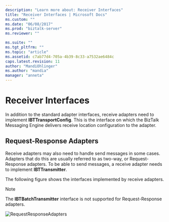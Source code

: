```yaml
---
description: "Learn more about: Receiver Interfaces"
title: "Receiver Interfaces | Microsoft Docs"
ms.custom: ""
ms.date: "06/08/2017"
ms.prod: "biztalk-server"
ms.reviewer: ""

ms.suite: ""
ms.tgt_pltfrm: ""
ms.topic: "article"
ms.assetid: c7ab77d4-705a-4b39-8c33-a7532ae6484c
caps.latest.revision: 11
author: "MandiOhlinger"
ms.author: "mandia"
manager: "anneta"
---
```

# Receiver Interfaces
In addition to the standard adapter interfaces, receive adapters need to implement **IBTTransportConfig**. This is the interface on which the BizTalk Messaging Engine delivers receive location configuration to the adapter.  
  
## Request-Response Adapters  
 Receive adapters may also need to handle send messages in some cases. Adapters that do this are usually referred to as two-way, or Request-Response adapters. To be able to send messages, a receive adapter needs to implement **IBTTransmitter**.  
  
 The following figure shows the interfaces implemented by receive adapters.  
  
> [!NOTE]
>  The **IBTBatchTransmitter** interface is not supported for Request-Response adapters.  
  
 ![](../core/media/requestresponseadapters.gif "RequestResponseAdapters")
